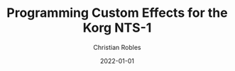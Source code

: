 ---
layout: post
title:  "Programming Custom Effects for the Korg NTS-1"
date: 2022-01-01
author: Christian Robles
category: blog
published: false
---